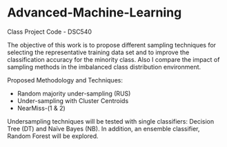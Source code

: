 # Advanced-Machine-Learning
Class Project Code - DSC540

The objective of this work is to propose different sampling techniques for selecting the representative training data set and to improve the classification accuracy for the minority class. Also I compare the impact of sampling methods in the imbalanced class distribution environment.

Proposed Methodology and Techniques:

- Random majority under-sampling (RUS)
- Under-sampling with Cluster Centroids
- NearMiss-(1 & 2)

Undersampling techniques will be tested with single classifiers: Decision Tree (DT) and Naïve Bayes (NB). In addition, an ensemble classifier, Random Forest will be explored.
